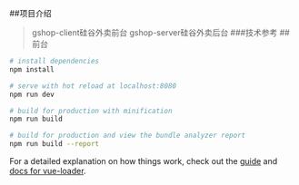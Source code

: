 ##项目介绍

> gshop-client硅谷外卖前台
> gshop-server硅谷外卖后台
###技术参考
 ##前台
``` bash
# install dependencies
npm install

# serve with hot reload at localhost:8080
npm run dev

# build for production with minification
npm run build

# build for production and view the bundle analyzer report
npm run build --report
```

For a detailed explanation on how things work, check out the [guide](http://vuejs-templates.github.io/webpack/) and [docs for vue-loader](http://vuejs.github.io/vue-loader).

